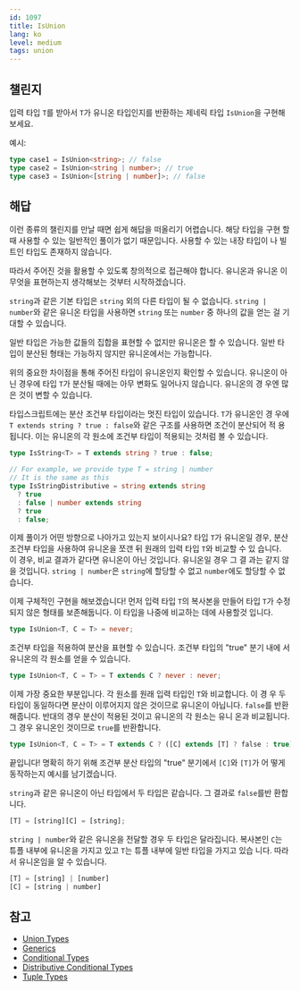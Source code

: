 ```yaml
---
id: 1097
title: IsUnion
lang: ko
level: medium
tags: union
---
```


## 챌린지

입력 타입 `T`를 받아서 `T`가 유니온 타입인지를 반환하는 제네릭 타입 `IsUnion`을
구현해보세요.

예시:

```typescript
type case1 = IsUnion<string>; // false
type case2 = IsUnion<string | number>; // true
type case3 = IsUnion<[string | number]>; // false
```

## 해답

이런 종류의 챌린지를 만날 때면 쉽게 해답을 떠올리기 어렵습니다. 해당 타입을 구현
할 때 사용할 수 있는 일반적인 풀이가 없기 때문입니다. 사용할 수 있는 내장 타입이
나 빌트인 타입도 존재하지 않습니다.

따라서 주어진 것을 활용할 수 있도록 창의적으로 접근해야 합니다. 유니온과 유니온
이 무엇을 표현하는지 생각해보는 것부터 시작하겠습니다.

`string`과 같은 기본 타입은 `string` 외의 다른 타입이 될 수 없습니다.
`string | number`와 같은 유니온 타입을 사용하면 `string` 또는 `number` 중 하나의
값을 얻는 걸 기대할 수 있습니다.

일반 타입은 가능한 값들의 집합을 표현할 수 없지만 유니온은 할 수 있습니다. 일반
타입이 분산된 형태는 가능하지 않지만 유니온에서는 가능합니다.

위의 중요한 차이점을 통해 주어진 타입이 유니온인지 확인할 수 있습니다. 유니온이
아닌 경우에 타입 `T`가 분산될 때에는 아무 변화도 일어나지 않습니다. 유니온의 경
우엔 많은 것이 변할 수 있습니다.

타입스크립트에는 분산 조건부 타입이라는 멋진 타입이 있습니다. `T`가 유니온인 경
우에 `T extends string ? true : false`와 같은 구조를 사용하면 조건이 분산되어 적
용됩니다. 이는 유니온의 각 원소에 조건부 타입이 적용되는 것처럼 볼 수 있습니다.

```typescript
type IsString<T> = T extends string ? true : false;

// For example, we provide type T = string | number
// It is the same as this
type IsStringDistributive = string extends string
  ? true
  : false | number extends string
  ? true
  : false;
```

이제 풀이가 어떤 방향으로 나아가고 있는지 보이시나요? 타입 `T`가 유니온일 경우,
분산 조건부 타입을 사용하여 유니온을 쪼갠 뒤 원래의 입력 타입 `T`와 비교할 수 있
습니다. 이 경우, 비교 결과가 같다면 유니온이 아닌 것입니다. 유니온일 경우 그 결
과는 같지 않을 것입니다. `string | number`은 `string`에 할당할 수 없고
`number`에도 할당할 수 없습니다.

이제 구체적인 구현을 해보겠습니다! 먼저 입력 타입 `T`의 복사본을 만들어 타입
`T`가 수정되지 않은 형태를 보존해둡니다. 이 타입을 나중에 비교하는 데에 사용할것
입니다.

```typescript
type IsUnion<T, C = T> = never;
```

조건부 타입을 적용하여 분산을 표현할 수 있습니다. 조건부 타입의 "true" 분기 내에
서 유니온의 각 원소를 얻을 수 있습니다.

```typescript
type IsUnion<T, C = T> = T extends C ? never : never;
```

이제 가장 중요한 부분입니다. 각 원소를 원래 입력 타입인 `T`와 비교합니다. 이 경
우 두 타입이 동일하다면 분산이 이루어지지 않은 것이므로 유니온이 아닙니다.
`false`를 반환해줍니다. 반대의 경우 분산이 적용된 것이고 유니온의 각 원소는 유니
온과 비교됩니다. 그 경우 유니온인 것이므로 `true`를 반환합니다.

```typescript
type IsUnion<T, C = T> = T extends C ? ([C] extends [T] ? false : true) : never;
```

끝입니다! 명확히 하기 위해 조건부 분산 타입의 "true" 분기에서 `[C]`와 `[T]`가 어
떻게 동작하는지 예시를 남기겠습니다.

`string`과 같은 유니온이 아닌 타입에서 두 타입은 같습니다. 그 결과로 `false`를반
환합니다.

```typescript
[T] = [string][C] = [string];
```

`string | number`와 같은 유니온을 전달할 경우 두 타입은 달라집니다. 복사본인
`C`는 튜플 내부에 유니온을 가지고 있고 `T`는 튜플 내부에 일반 타입을 가지고 있습
니다. 따라서 유니온임을 알 수 있습니다.

```typescript
[T] = [string] | [number]
[C] = [string | number]
```

## 참고

- [Union Types](https://www.typescriptlang.org/docs/handbook/2/everyday-types.html#union-types)
- [Generics](https://www.typescriptlang.org/docs/handbook/2/generics.html)
- [Conditional Types](https://www.typescriptlang.org/docs/handbook/2/conditional-types.html)
- [Distributive Conditional Types](https://www.typescriptlang.org/docs/handbook/2/conditional-types.html#distributive-conditional-types)
- [Tuple Types](https://www.typescriptlang.org/docs/handbook/release-notes/typescript-1-3.html#tuple-types)
